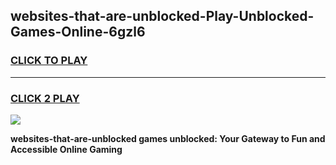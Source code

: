 
## websites-that-are-unblocked-Play-Unblocked-Games-Online-6gzl6
<h3>
<a href="https://premium76.site?title=websites-that-are-unblocked&ref=25A">CLICK TO PLAY</a></h3>
<hr>

<h3>
<a href="https://premium76.site?title=websites-that-are-unblocked&ref=25A">CLICK 2 PLAY</a>
  
</h3>

<a href="https://premium76.site?title=websites-that-are-unblocked&ref=25A"><img src="https://clearcache.store/games.png"></a>


**websites-that-are-unblocked games unblocked: Your Gateway to Fun and Accessible Online Gaming**
